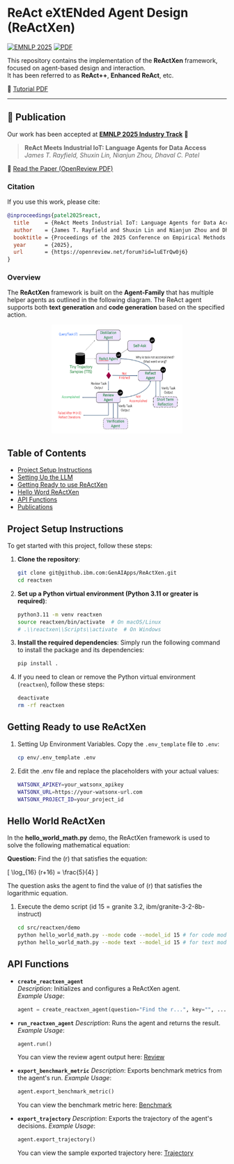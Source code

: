 # ReAct eXtENded Agent Design (ReActXen)

[![EMNLP 2025](https://img.shields.io/badge/EMNLP-2025-blue)](https://openreview.net/forum?id=luETrQw0j6)
[![PDF](https://img.shields.io/badge/PDF-Available-green)](https://openreview.net/pdf?id=luETrQw0j6)

This repository contains the implementation of the **ReActXen** framework, focused on agent-based design and interaction.  
It has been referred to as **ReAct++**, **Enhanced ReAct**, etc.

📘 [Tutorial PDF](./docs/tutorial/ReActXen_IoT_Agent_EMNLP_2025.pdf)

---

## 📄 Publication

Our work has been accepted at **[EMNLP 2025 Industry Track](https://openreview.net/forum?id=luETrQw0j6)** 🎉  

> **ReAct Meets Industrial IoT: Language Agents for Data Access**  
> *James T. Rayfield, Shuxin Lin, Nianjun Zhou, Dhaval C. Patel*  

📑 [Read the Paper (OpenReview PDF)](https://openreview.net/pdf?id=luETrQw0j6)

### Citation
If you use this work, please cite:
```bibtex
@inproceedings{patel2025react,
  title     = {ReAct Meets Industrial IoT: Language Agents for Data Access},
  author    = {James T. Rayfield and Shuxin Lin and Nianjun Zhou and Dhaval C. Patel},
  booktitle = {Proceedings of the 2025 Conference on Empirical Methods in Natural Language Processing: Industry Track},
  year      = {2025},
  url       = {https://openreview.net/forum?id=luETrQw0j6}
}
```

### Overview

The **ReActXen** framework is built on the **Agent-Family** that has multiple helper agents as outlined in the following diagram. The ReAct agent supports both **text generation** and **code generation** based on the specified action. 

<div style="text-align: center;">
  <img src="./src/reactxen/resources/ReActXen.png" width="300" height="250" />
</div>

## Table of Contents

- [Project Setup Instructions](#project-setup-instructions)
- [Setting Up the LLM](#getting-ready-to-use-reactxen)
- [Getting Ready to use ReActXen](#getting-ready-to-use-reactxen)
- [Hello Word ReActXen](#hello-world-reactxen)
- [API Functions](#api-functions)
- [Publications](#publications)

## Project Setup Instructions

To get started with this project, follow these steps:

1. **Clone the repository**:
    ```bash
    git clone git@github.ibm.com:GenAIApps/ReActXen.git
    cd reactxen
    ```

2. **Set up a Python virtual environment (Python 3.11 or greater is required)**:
    ```bash
    python3.11 -m venv reactxen
    source reactxen/bin/activate  # On macOS/Linux
    # .\\reactxen\\Scripts\\activate  # On Windows
    ```

3. **Install the required dependencies**:
    Simply run the following command to install the package and its dependencies:
    ```bash
    pip install .
    ```

4. If you need to clean or remove the Python virtual environment (`reactxen`), follow these steps:

    ```bash
    deactivate
    rm -rf reactxen
    ```

## Getting Ready to use ReActXen

1. Setting Up Environment Variables. Copy the `.env_template` file to `.env`:
   ```bash
   cp env/.env_template .env
   ```

2. Edit the .env file and replace the placeholders with your actual values:

    ```bash
    WATSONX_APIKEY=your_watsonx_apikey
    WATSONX_URL=https://your-watsonx-url.com
    WATSONX_PROJECT_ID=your_project_id
    ```

## Hello World ReActXen

In the **hello_world_math.py** demo, the ReActXen framework is used to solve the following mathematical equation:

**Question:** Find the \(r\) that satisfies the equation:

  \[
  \log_{16} (r+16) = \frac{5}{4}
  \]

The question asks the agent to find the value of \(r\) that satisfies the logarithmic equation.

1. Execute the demo script (id 15 = granite 3.2, ibm/granite-3-2-8b-instruct)

    ```bash
    cd src/reactxen/demo
    python hello_world_math.py --mode code --model_id 15 # for code model
    python hello_world_math.py --mode text --model_id 15 # for text model
    ```

## API Functions

- **`create_reactxen_agent`**  
  *Description*: Initializes and configures a ReActXen agent.  
  *Example Usage*:  
  ```python
  agent = create_reactxen_agent(question="Find the r...", key="", ...)
  ```

- **`run_reactxen_agent`**
  *Description*: Runs the agent and returns the result.
  *Example Usage*:
  ```python
  agent.run()
  ```
  You can view the review agent output here: [Review](./src/reactxen/resources/sample_review_math_problem.json)

- **`export_benchmark_metric`**
  *Description*: Exports benchmark metrics from the agent's run.
  *Example Usage*:
  ```python
  agent.export_benchmark_metric()
  ```

  You can view the benchmark metric here: [Benchmark](./src/reactxen/resources/sample_metric_math_problem.json)

- **`export_trajectory`**
  *Description*: Exports the trajectory of the agent's decisions.
  *Example Usage*:
  ```python
  agent.export_trajectory()
  ```

  You can view the sample exported trajectory here: [Trajectory](./src/reactxen/resources/sample_traj_math_problem.json)
